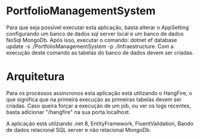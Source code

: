 # PortfolioManagementSystem

Para que seja possível executar esta aplicação, basta alterar o AppSetting configurando um banco de dados sql server local e um banco de dados NoSql MongoDb. Após isso, executar o comando: dotnet ef database update -s ./PortfolioManagementSystem  -p ./Infraestructure. Com a execução deste comando as tabelas do banco de dados devem ser criadas.

# Arquitetura
Para os processos assincronos esta aplicação está utilizando o HangFire, o que significa que na primeira execução as primeiras tabelas devem ser criadas. Caso queira forçar a execução de um job, ou ver os logs recentes, basta adicionar "/hangfire" na sua porta localhost.

A aplicação está utilziando .net 8, EntityFramework, FluentValidation, Bando de dados relacional SQL server e não relacional MongoDb.
